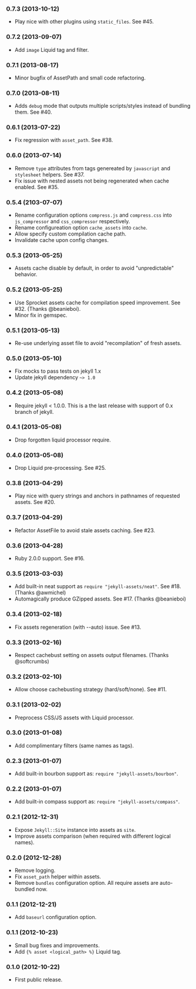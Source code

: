 ### 0.7.3 (2013-10-12)

* Play nice with other plugins using `static_files`. See #45.


### 0.7.2 (2013-09-07)

* Add `image` Liquid tag and filter.


### 0.7.1 (2013-08-17)

* Minor bugfix of AssetPath and small code refactoring.


### 0.7.0 (2013-08-11)

* Adds `debug` mode that outputs multiple scripts/styles instead of bundling
  them. See #40.


### 0.6.1 (2013-07-22)

* Fix regression with `asset_path`. See #38.


### 0.6.0 (2013-07-14)

* Remove `type` attributes from tags genereated by `javascript` and
  `stylesheet` helpers. See #37.
* Fix issue with nested assets not being regenerated when cache enabled.
  See #35.


### 0.5.4 (2103-07-07)

* Rename configuration options `compress.js` and `compress.css` into
  `js_compressor` and `css_compressor` respectively.
* Rename configureation option `cache_assets` into `cache`.
* Allow specify custom compilation cache path.
* Invalidate cache upon config changes.


### 0.5.3 (2013-05-25)

* Assets cache disable by default, in order to avoid "unpredictable" behavior.


### 0.5.2 (2013-05-25)

* Use Sprocket assets cache for compilation speed improvement. See #32.
  (Thanks @beanieboi).
* Minor fix in gemspec.


### 0.5.1 (2013-05-13)

* Re-use underlying asset file to avoid "recompilation" of fresh assets.


### 0.5.0 (2013-05-10)

* Fix mocks to pass tests on jekyll 1.x
* Update jekyll dependency `~> 1.0`


### 0.4.2 (2013-05-08)

* Require jekyll < 1.0.0. This is a the last release with support of 0.x branch
  of jekyll.


### 0.4.1 (2013-05-08)

* Drop forgotten liquid processor require.


### 0.4.0 (2013-05-08)

* Drop Liquid pre-processing. See #25.


### 0.3.8 (2013-04-29)

* Play nice with query strings and anchors in pathnames of requested assets.
  See #20.


### 0.3.7 (2013-04-29)

* Refactor AssetFile to avoid stale assets caching. See #23.


### 0.3.6 (2013-04-28)

* Ruby 2.0.0 support. See #16.


### 0.3.5 (2013-03-03)

* Add built-in neat support as `require "jekyll-assets/neat"`. See #18.
  (Thanks @awmichel)
* Automagically produce GZipped assets. See #17. (Thanks @beanieboi)


### 0.3.4 (2013-02-18)

* Fix assets regeneration (with --auto) issue. See #13.


### 0.3.3 (2013-02-16)

* Respect cachebust setting on assets output filenames. (Thanks @softcrumbs)


### 0.3.2 (2013-02-10)

* Allow choose cachebusting strategy (hard/soft/none). See #11.


### 0.3.1 (2013-02-02)

* Preprocess CSS/JS assets with Liquid processor.


### 0.3.0 (2013-01-08)

* Add complimentary filters (same names as tags).


### 0.2.3 (2013-01-07)

* Add built-in bourbon support as: `require "jekyll-assets/bourbon"`.


### 0.2.2 (2013-01-07)

* Add built-in compass support as: `require "jekyll-assets/compass"`.


### 0.2.1 (2012-12-31)

* Expose `Jekyll::Site` instance into assets as `site`.
* Improve assets comparison (when required with different logical names).


### 0.2.0 (2012-12-28)

* Remove logging.
* Fix `asset_path` helper within assets.
* Remove `bundles` configuration option.
  All require assets are auto-bundled now.


### 0.1.1 (2012-12-21)

* Add `baseurl` configuration option.


### 0.1.1 (2012-10-23)

* Small bug fixes and improvements.
* Add `{% asset <logical_path> %}` Liquid tag.


### 0.1.0 (2012-10-22)

* First public release.
